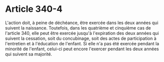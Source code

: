 # Article 340-4

L'action doit, à peine de déchéance, être exercée dans les deux années qui suivent la naissance.   Toutefois, dans les quatrième et cinquième cas de l'article 340, elle peut être exercée jusqu'à l'expiration des deux années qui suivent la cessation, soit du concubinage, soit des actes de participation à l'entretien et à l'éducation de l'enfant.   Si elle n'a pas été exercée pendant la minorité de l'enfant, celui-ci peut encore l'exercer pendant les deux années qui suivent sa majorité.